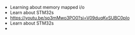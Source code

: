 - Learning about memory mapped i/o
- Learn about STM32s
- https://youtu.be/sp3mMwo3PO0?si=V09duqKvSUBC0pIo
- Learn about STM32s
-